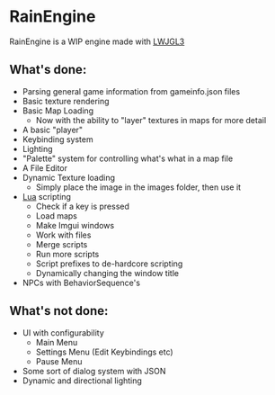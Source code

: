 # RainEngine

RainEngine is a WIP engine made with [LWJGL3](https://www.lwjgl.org/)


## What's done:
* Parsing general game information from gameinfo.json files
* Basic texture rendering
* Basic Map Loading
  * Now with the ability to "layer" textures in maps for more detail
* A basic "player"
* Keybinding system
* Lighting
* "Palette" system for controlling what's what in a map file
* A File Editor
* Dynamic Texture loading
  * Simply place the image in the images folder, then use it 
* [Lua](https://www.lua.org/) scripting
  * Check if a key is pressed
  * Load maps
  * Make Imgui windows
  * Work with files
  * Merge scripts
  * Run more scripts
  * Script prefixes to de-hardcore scripting 
  * Dynamically changing the window title
* NPCs with BehaviorSequence's


## What's not done:
* UI with configurability
  * Main Menu
  * Settings Menu (Edit Keybindings etc)
  * Pause Menu
* Some sort of dialog system with JSON
* Dynamic and directional lighting 